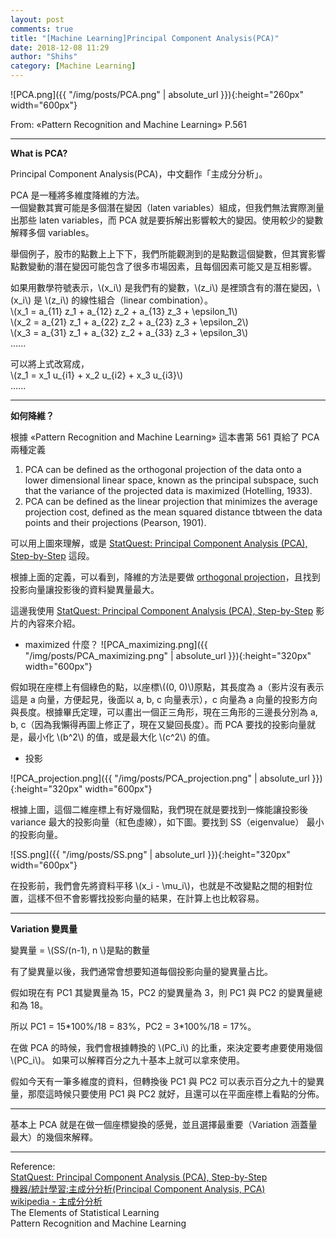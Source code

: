 ```yaml
---
layout: post
comments: true
title: "[Machine Learning]Principal Component Analysis(PCA)"
date: 2018-12-08 11:29
author: "Shihs"
category: [Machine Learning]
---
```


![PCA.png]({{ "/img/posts/PCA.png" | absolute_url }}){:height="260px" width="600px"}

From: «Pattern Recognition and Machine Learning» P.561

***

**What is PCA?**

Principal Component Analysis(PCA)，中文翻作「主成分分析」。

PCA 是一種將多維度降維的方法。
<br>
一個變數其實可能是多個潛在變因（laten variables）組成，但我們無法實際測量出那些 laten variables，而 PCA 就是要拆解出影響較大的變因。使用較少的變數解釋多個 variables。

舉個例子，股市的點數上上下下，我們所能觀測到的是點數這個變數，但其實影響點數變動的潛在變因可能包含了很多市場因素，且每個因素可能又是互相影響。

如果用數學符號表示，\\(x_i\\) 是我們有的變數，\\(z_i\\) 是裡頭含有的潛在變因，\\(x_i\\) 是 \\(z_i\\) 的線性組合（linear combination）。
<br>
\\(x_1 = a_{11} z_1 + a_{12} z_2 + a_{13} z_3 + \epsilon_1\\)
<br>
\\(x_2 = a_{21} z_1 + a_{22} z_2 + a_{23} z_3 + \epsilon_2\\)
<br>
\\(x_3 = a_{31} z_1 + a_{32} z_2 + a_{33} z_3 + \epsilon_3\\)
<br>
......

可以將上式改寫成，
<br>
\\(z_1 = x_1 u_{i1} + x_2 u_{i2} + x_3 u_{i3}\\)
<br>
......

***

**如何降維？**

根據 «Pattern Recognition and Machine Learning» 這本書第 561 頁給了 PCA 兩種定義
1. PCA can be defined as the orthogonal projection of the data onto a lower dimensional linear space, known as the principal subspace, such that the variance of the projected data is maximized (Hotelling, 1933). 
2. PCA can be defined as the linear projection that minimizes the average projection cost, defined as the mean squared distance tbtween the data points and their projections (Pearson, 1901).

可以用上圖來理解，或是 [StatQuest: Principal Component Analysis (PCA), Step-by-Step](https://www.youtube.com/watch?v=FgakZw6K1QQ#t=4m35s) 這段。

根據上面的定義，可以看到，降維的方法是要做 [orthogonal projection](https://www.khanacademy.org/math/linear-algebra/alternate-bases/orthogonal-projections/v/linear-algebra-projections-onto-subspaces)，且找到投影向量讓投影後的資料變異量最大。


這邊我使用 [StatQuest: Principal Component Analysis (PCA), Step-by-Step](https://www.youtube.com/watch?v=FgakZw6K1QQ) 影片的內容來介紹。

- maximized 什麼？
![PCA_maximizing.png]({{ "/img/posts/PCA_maximizing.png" | absolute_url }}){:height="320px" width="600px"}

假如現在座標上有個綠色的點，以座標\\((0, 0)\\)原點，其長度為 a（影片沒有表示這是 a 向量，方便起見，後面以 a, b, c 向量表示），c 向量為 a 向量的投影方向與長度。根據畢氏定理，可以畫出一個正三角形，現在三角形的三邊長分別為 a, b, c（因為我懶得再圖上修正了，現在又變回長度）。而 PCA 要找的投影向量就是，最小化 \\(b^2\\) 的值，或是最大化 \\(c^2\\) 的值。

- 投影

![PCA_projection.png]({{ "/img/posts/PCA_projection.png" | absolute_url }}){:height="320px" width="600px"}

根據上圖，這個二維座標上有好幾個點，我們現在就是要找到一條能讓投影後 variance 最大的投影向量（紅色虛線），如下圖。要找到 SS（eigenvalue） 最小的投影向量。

![SS.png]({{ "/img/posts/SS.png" | absolute_url }}){:height="320px" width="600px"}

在投影前，我們會先將資料平移 \\(x_i - \mu_i\\)，也就是不改變點之間的相對位置，這樣不但不會影響找投影向量的結果，在計算上也比較容易。

***

**Variation 變異量**

變異量 = \\(SS/(n-1), n \\)是點的數量

有了變異量以後，我們通常會想要知道每個投影向量的變異量占比。

假如現在有 PC1 其變異量為 15，PC2 的變異量為 3，則 PC1 與 PC2 的變異量總和為 18。 

所以 PC1 = 15\*100%/18 = 83%，PC2 = 3\*100%/18 = 17%。

在做 PCA 的時候，我們會根據轉換的 \\(PC_i\\) 的比重，來決定要考慮要使用幾個 \\(PC_i\\)。
如果可以解釋百分之九十基本上就可以拿來使用。

假如今天有一筆多維度的資料，但轉換後 PC1 與 PC2 可以表示百分之九十的變異量，那麼這時候只要使用 PC1 與 PC2 就好，且還可以在平面座標上看點的分佈。

***

基本上 PCA 就是在做一個座標變換的感覺，並且選擇最重要（Variation 涵蓋量最大）的幾個來解釋。

***

Reference:
<br>
[StatQuest: Principal Component Analysis (PCA), Step-by-Step](https://www.youtube.com/watch?v=FgakZw6K1QQ)
<br>
[機器/統計學習:主成分分析(Principal Component Analysis, PCA)](https://medium.com/@chih.sheng.huang821/機器-統計學習-主成分分析-principle-component-analysis-pca-58229cd26e71)
<br>
[wikipedia - 主成分分析](https://zh.wikipedia.org/wiki/主成分分析)
<br>
The Elements of Statistical Learning
<br>
Pattern Recognition and Machine Learning